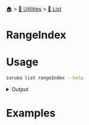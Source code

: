 <!--startTocHeader-->
[🏠](../../README.md) > [🔧 Utilities](../README.md) > [🧺 List](README.md)
# RangeIndex
<!--endTocHeader-->

# Usage

<!--startCode-->
```bash
zaruba list rangeIndex --help
```
 
<details>
<summary>Output</summary>
 
```````
Print list indexes

Usage:
  zaruba list rangeIndex <jsonList> [flags]

Flags:
  -h, --help   help for rangeIndex
```````
</details>
<!--endCode-->

# Examples


<!--startTocSubTopic-->
<!--endTocSubTopic-->